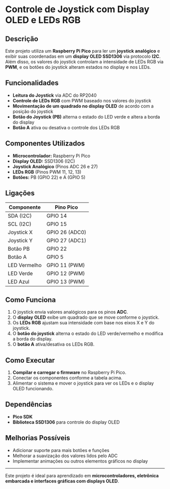# Controle de Joystick com Display OLED e LEDs RGB

## Descrição
Este projeto utiliza um **Raspberry Pi Pico** para ler um **joystick analógico** e exibir suas coordenadas em um **display OLED SSD1306** via protocolo **I2C**. Além disso, os valores do joystick controlam a intensidade de LEDs RGB via **PWM**, e os botões do joystick alteram estados no display e nos LEDs.

## Funcionalidades
- **Leitura do Joystick** via ADC do RP2040
- **Controle de LEDs RGB** com PWM baseado nos valores do joystick
- **Movimentação de um quadrado no display OLED** de acordo com a posição do joystick
- **Botão do Joystick (PB)** alterna o estado do LED verde e altera a borda do display
- **Botão A** ativa ou desativa o controle dos LEDs RGB

## Componentes Utilizados
- **Microcontrolador:** Raspberry Pi Pico
- **Display OLED:** SSD1306 (I2C)
- **Joystick Analógico** (Pinos ADC 26 e 27)
- **LEDs RGB** (Pinos PWM 11, 12, 13)
- **Botões:** PB (GPIO 22) e A (GPIO 5)

## Ligações
| Componente   | Pino Pico |
|-------------|-----------|
| SDA (I2C)   | GPIO 14   |
| SCL (I2C)   | GPIO 15   |
| Joystick X  | GPIO 26 (ADC0) |
| Joystick Y  | GPIO 27 (ADC1) |
| Botão PB   | GPIO 22   |
| Botão A    | GPIO 5    |
| LED Vermelho | GPIO 11 (PWM) |
| LED Verde   | GPIO 12 (PWM) |
| LED Azul    | GPIO 13 (PWM) |

## Como Funciona
1. O joystick envia valores analógicos para os pinos **ADC**.
2. O **display OLED** exibe um quadrado que se move conforme o joystick.
3. Os **LEDs RGB** ajustam sua intensidade com base nos eixos X e Y do joystick.
4. O **botão do joystick** alterna o estado do LED verde/vermelho e modifica a borda do display.
5. O **botão A** ativa/desativa os LEDs RGB.

## Como Executar
1. **Compilar e carregar o firmware** no Raspberry Pi Pico.
2. Conectar os componentes conforme a tabela acima.
3. Alimentar o sistema e mover o joystick para ver os LEDs e o display OLED funcionando.

## Dependências
- **Pico SDK**
- **Biblioteca SSD1306** para controle do display OLED

## Melhorias Possíveis
- Adicionar suporte para mais botões e funções
- Melhorar a suavização dos valores lidos pelo ADC
- Implementar animações ou outros elementos gráficos no display

---

Este projeto é ideal para aprendizado em **microcontroladores, eletrônica embarcada e interfaces gráficas com displays OLED**.

